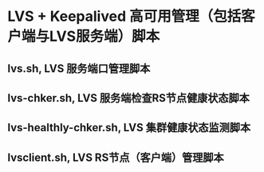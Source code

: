 # LVS + Keepalived 高可用管理（包括客户端与LVS服务端）脚本

## lvs.sh, LVS 服务端口管理脚本

## lvs-chker.sh, LVS 服务端检查RS节点健康状态脚本

## lvs-healthly-chker.sh, LVS 集群健康状态监测脚本

## lvsclient.sh, LVS RS节点（客户端）管理脚本

